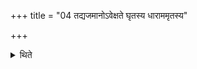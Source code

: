 +++
title = "04 तद्यजमानोऽवेक्षते घृतस्य धाराममृतस्य"

+++

<details><summary>थिते</summary>

तद्यजमानोऽवेक्षते घृतस्य धाराममृतस्य पन्थामिति ४
</details>
